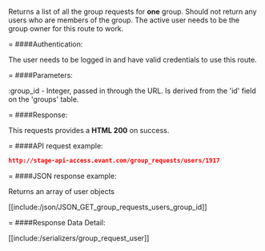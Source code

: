 <!-- --- title: GET /group_requests/users/:group_id -->

Returns a list of all the group requests for **one** group. Should not return any users who are members of the group. The active user needs to be the group owner for this route to work.

=
####Authentication:

The user needs to be logged in and have valid credentials to use this route.

=
####Parameters:

:group_id - Integer, passed in through the URL. Is derived from the 'id' field on the 'groups' table.

=
####Response:

This requests provides a <strong>HTML 200</strong> on success.

=
####API request example:
```json
http://stage-api-access.evant.com/group_requests/users/1917
```

=
####JSON response example:

Returns an array of user objects

[[include:/json/JSON_GET_group_requests_users_group_id]]

=
####Response Data Detail:

[[include:/serializers/group_request_user]]